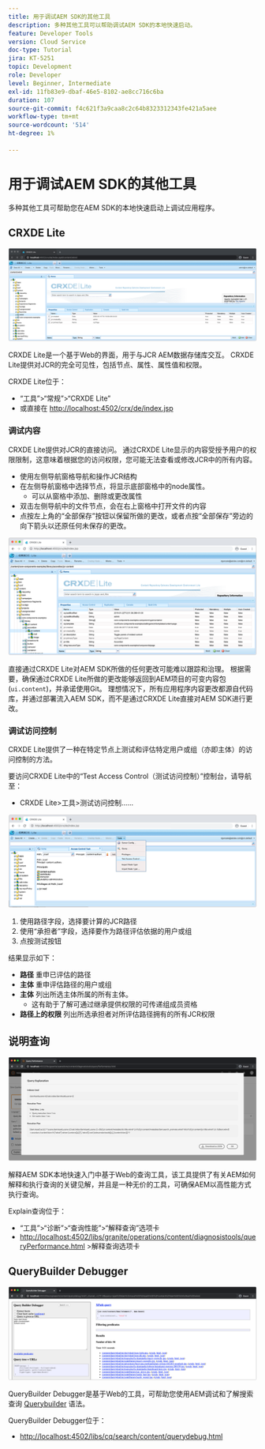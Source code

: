 ```yaml
---
title: 用于调试AEM SDK的其他工具
description: 多种其他工具可以帮助调试AEM SDK的本地快速启动。
feature: Developer Tools
version: Cloud Service
doc-type: Tutorial
jira: KT-5251
topic: Development
role: Developer
level: Beginner, Intermediate
exl-id: 11fb83e9-dbaf-46e5-8102-ae8cc716c6ba
duration: 107
source-git-commit: f4c621f3a9caa8c2c64b8323312343fe421a5aee
workflow-type: tm+mt
source-wordcount: '514'
ht-degree: 1%

---
```


# 用于调试AEM SDK的其他工具

多种其他工具可帮助您在AEM SDK的本地快速启动上调试应用程序。

## CRXDE Lite

![CRXDE Lite](./assets/other-tools/crxde-lite.png)

CRXDE Lite是一个基于Web的界面，用于与JCR AEM数据存储库交互。 CRXDE Lite提供对JCR的完全可见性，包括节点、属性、属性值和权限。

CRXDE Lite位于：

+ “工具”>“常规”>“CRXDE Lite”
+ 或直接在 [http://localhost:4502/crx/de/index.jsp](http://localhost:4502/crx/de/index.jsp)

### 调试内容

CRXDE Lite提供对JCR的直接访问。 通过CRXDE Lite显示的内容受授予用户的权限限制，这意味着根据您的访问权限，您可能无法查看或修改JCR中的所有内容。

+ 使用左侧导航窗格导航和操作JCR结构
+ 在左侧导航窗格中选择节点，将显示底部窗格中的node属性。
   + 可以从窗格中添加、删除或更改属性
+ 双击左侧导航中的文件节点，会在右上窗格中打开文件的内容
+ 点按左上角的“全部保存”按钮以保留所做的更改，或者点按“全部保存”旁边的向下箭头以还原任何未保存的更改。

![CRXDE Lite — 调试内容](./assets/other-tools/crxde-lite__debugging-content.png)

直接通过CRXDE Lite对AEM SDK所做的任何更改可能难以跟踪和治理。 根据需要，确保通过CRXDE Lite所做的更改能够返回到AEM项目的可变内容包(`ui.content`)，并承诺使用Git。 理想情况下，所有应用程序内容更改都源自代码库，并通过部署流入AEM SDK，而不是通过CRXDE Lite直接对AEM SDK进行更改。

### 调试访问控制

CRXDE Lite提供了一种在特定节点上测试和评估特定用户或组（亦即主体）的访问控制的方法。

要访问CRXDE Lite中的“Test Access Control（测试访问控制）”控制台，请导航至：

+ CRXDE Lite>工具>测试访问控制……

![CRXDE Lite — 测试访问控制](./assets/other-tools/crxde-lite__test-access-control.png)

1. 使用路径字段，选择要计算的JCR路径
1. 使用“承担者”字段，选择要作为路径评估依据的用户或组
1. 点按测试按钮

结果显示如下：

+ __路径__ 重申已评估的路径
+ __主体__ 重申评估路径的用户或组
+ __主体__ 列出所选主体所属的所有主体。
   + 这有助于了解可通过继承提供权限的可传递组成员资格
+ __路径上的权限__ 列出所选承担者对所评估路径拥有的所有JCR权限

## 说明查询

![说明查询](./assets/other-tools/explain-query.png)

解释AEM SDK本地快速入门中基于Web的查询工具，该工具提供了有关AEM如何解释和执行查询的关键见解，并且是一种无价的工具，可确保AEM以高性能方式执行查询。

Explain查询位于：

+ “工具”>“诊断”>“查询性能”>“解释查询”选项卡
+ [http://localhost:4502/libs/granite/operations/content/diagnosistools/queryPerformance.html](http://localhost:4502/libs/granite/operations/content/diagnosistools/queryPerformance.html) >解释查询选项卡

## QueryBuilder Debugger

![QueryBuilder Debugger](./assets/other-tools/query-debugger.png)

QueryBuilder Debugger是基于Web的工具，可帮助您使用AEM调试和了解搜索查询 [Querybuilder](https://experienceleague.adobe.com/docs/experience-manager-65/developing/platform/query-builder/querybuilder-api.html) 语法。

QueryBuilder Debugger位于：

+ [http://localhost:4502/libs/cq/search/content/querydebug.html](http://localhost:4502/libs/cq/search/content/querydebug.html)

